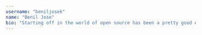 ```yaml
---
username: "beniljosek"
name: "Benil Jose"
bio: "Starting off in the world of open source has been a pretty good experience"
---
```

